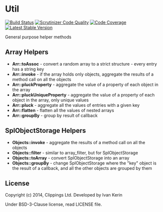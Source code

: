 Util
====

[![Build Status](https://travis-ci.org/harp-orm/util.png?branch=master)](https://travis-ci.org/harp-orm/util)
[![Scrutinizer Code Quality](https://scrutinizer-ci.com/g/harp-orm/util/badges/quality-score.png?b=master)](https://scrutinizer-ci.com/g/harp-orm/util/?branch=master)
[![Code Coverage](https://scrutinizer-ci.com/g/harp-orm/util/badges/coverage.png?b=master)](https://scrutinizer-ci.com/g/harp-orm/util/?branch=master)
[![Latest Stable Version](https://poser.pugx.org/harp-orm/util/v/stable.png)](https://packagist.org/packages/harp-orm/util)

General purpose helper methods

Array Helpers
-------------

- __Arr::toAssoc__ - convert a random array to a strict structure - every entry has a string key
- __Arr::invoke__ - if the array holds only objects, aggregate the results of a method call on all the objects
- __Arr::pluckProperty__ - aggregate the value of a property of each object in the array
- __Arr::pluckUniqueProperty__ - aggregate the value of a property of each object in the array, only unique values
- __Arr::pluck__ - aggregate all the values of entries with a given key
- __Arr::flatten__ - flatten all the values of nested arrays
- __Arr::groupBy__ - group by result of callback

SplObjectStorage Helpers
------------------------
- __Objects::invoke__ - aggregate the results of a method call on all the objects
- __Objects::filter__ - similar to array_filter, but for SplObjectStorage
- __Objects::toArray__ - convert SplObjectStorage into an array
- __Objects::groupBy__ - change SplObjectStorage where the "key" object is the result of a callback, and all the other objects are grouped by them

## License

Copyright (c) 2014, Clippings Ltd. Developed by Ivan Kerin

Under BSD-3-Clause license, read LICENSE file.
